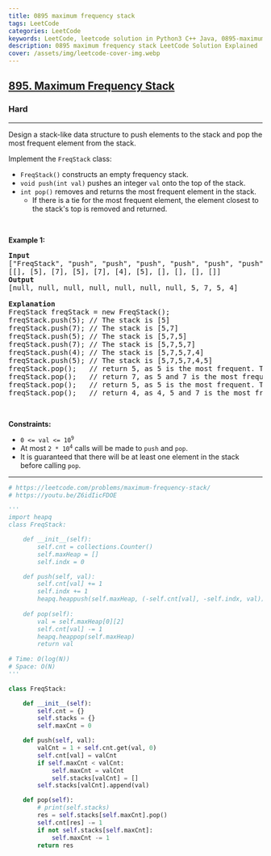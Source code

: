 ```yaml
---
title: 0895 maximum frequency stack
tags: LeetCode
categories: LeetCode
keywords: LeetCode, leetcode solution in Python3 C++ Java, 0895-maximum-frequency-stack solution
description: 0895 maximum frequency stack LeetCode Solution Explained
cover: /assets/img/leetcode-cover-img.webp
---
```



<h2><a href="https://leetcode.com/problems/maximum-frequency-stack/">895. Maximum Frequency Stack</a></h2><h3>Hard</h3><hr><div><p>Design a stack-like data structure to push elements to the stack and pop the most frequent element from the stack.</p>

<p>Implement the <code>FreqStack</code> class:</p>

<ul>
	<li><code>FreqStack()</code> constructs an empty frequency stack.</li>
	<li><code>void push(int val)</code> pushes an integer <code>val</code> onto the top of the stack.</li>
	<li><code>int pop()</code> removes and returns the most frequent element in the stack.
	<ul>
		<li>If there is a tie for the most frequent element, the element closest to the stack's top is removed and returned.</li>
	</ul>
	</li>
</ul>

<p>&nbsp;</p>
<p><strong class="example">Example 1:</strong></p>

<pre><strong>Input</strong>
["FreqStack", "push", "push", "push", "push", "push", "push", "pop", "pop", "pop", "pop"]
[[], [5], [7], [5], [7], [4], [5], [], [], [], []]
<strong>Output</strong>
[null, null, null, null, null, null, null, 5, 7, 5, 4]

<strong>Explanation</strong>
FreqStack freqStack = new FreqStack();
freqStack.push(5); // The stack is [5]
freqStack.push(7); // The stack is [5,7]
freqStack.push(5); // The stack is [5,7,5]
freqStack.push(7); // The stack is [5,7,5,7]
freqStack.push(4); // The stack is [5,7,5,7,4]
freqStack.push(5); // The stack is [5,7,5,7,4,5]
freqStack.pop();   // return 5, as 5 is the most frequent. The stack becomes [5,7,5,7,4].
freqStack.pop();   // return 7, as 5 and 7 is the most frequent, but 7 is closest to the top. The stack becomes [5,7,5,4].
freqStack.pop();   // return 5, as 5 is the most frequent. The stack becomes [5,7,4].
freqStack.pop();   // return 4, as 4, 5 and 7 is the most frequent, but 4 is closest to the top. The stack becomes [5,7].
</pre>

<p>&nbsp;</p>
<p><strong>Constraints:</strong></p>

<ul>
	<li><code>0 &lt;= val &lt;= 10<sup>9</sup></code></li>
	<li>At most <code>2 * 10<sup>4</sup></code> calls will be made to <code>push</code> and <code>pop</code>.</li>
	<li>It is guaranteed that there will be at least one element in the stack before calling <code>pop</code>.</li>
</ul>
</div>

---




```python
# https://leetcode.com/problems/maximum-frequency-stack/
# https://youtu.be/Z6idIicFDOE

'''
import heapq
class FreqStack:

    def __init__(self):
        self.cnt = collections.Counter()
        self.maxHeap = []
        self.indx = 0

    def push(self, val):
        self.cnt[val] += 1
        self.indx += 1
        heapq.heappush(self.maxHeap, (-self.cnt[val], -self.indx, val))
        
    def pop(self):
        val = self.maxHeap[0][2]
        self.cnt[val] -= 1
        heapq.heappop(self.maxHeap)
        return val
        
# Time: O(log(N))
# Space: O(N)
'''

class FreqStack:

    def __init__(self):
        self.cnt = {}
        self.stacks = {}
        self.maxCnt = 0

    def push(self, val):
        valCnt = 1 + self.cnt.get(val, 0)
        self.cnt[val] = valCnt
        if self.maxCnt < valCnt:
            self.maxCnt = valCnt
            self.stacks[valCnt] = []
        self.stacks[valCnt].append(val)

    def pop(self):
        # print(self.stacks)
        res = self.stacks[self.maxCnt].pop()
        self.cnt[res] -= 1
        if not self.stacks[self.maxCnt]: 
            self.maxCnt -= 1
        return res
```

